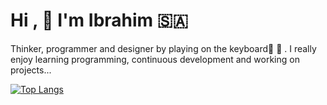 # Hi ,  :hugs: I'm Ibrahim :saudi_arabia: 
Thinker, programmer and designer by playing on the keyboard:musical_score:    :musical_keyboard: . 
I really enjoy learning programming, continuous development and working on projects...


[![Top Langs](https://github-readme-stats.vercel.app/api/top-langs/?username=hemocod&layout=compact)](https://github.com/anuraghazra/github-readme-stats)















